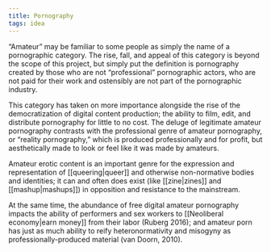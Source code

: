 ```yaml
---
title: Pornography
tags: idea
---
```


“Amateur” may be familiar to some people as simply the name of a pornographic category. The rise, fall, and appeal of this category is beyond the scope of this project, but simply put the definition is pornography created by those who are not “professional” pornographic actors, who are not paid for their work and ostensibly are not part of the pornographic industry. 

This category has taken on more importance alongside the rise of the democratization of digital content production; the ability to film, edit, and distribute pornography for little to no cost. The deluge of legitimate amateur pornography contrasts with the professional genre of amateur pornography, or “reality pornography,” which is produced professionally and for profit, but aesthetically made to look or feel like it was made by amateurs. 

Amateur erotic content is an important genre for the expression and representation of [[queering|queer]] and otherwise non-normative bodies and identities; it can and often does exist (like [[zine|zines]] and [[mashup|mashups]]) in opposition and resistance to the mainstream. 

At the same time, the abundance of free digital amateur pornography impacts the ability of performers and sex workers to [[Neoliberal economy|earn money]] from their labor (Ruberg 2016); and amateur porn has just as much ability to reify heteronormativity and misogyny as professionally-produced material (van Doorn, 2010).